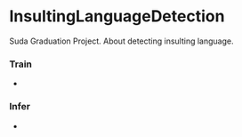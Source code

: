 # InsultingLanguageDetection
Suda Graduation Project. About detecting insulting language.

### Train

*

### Infer

*